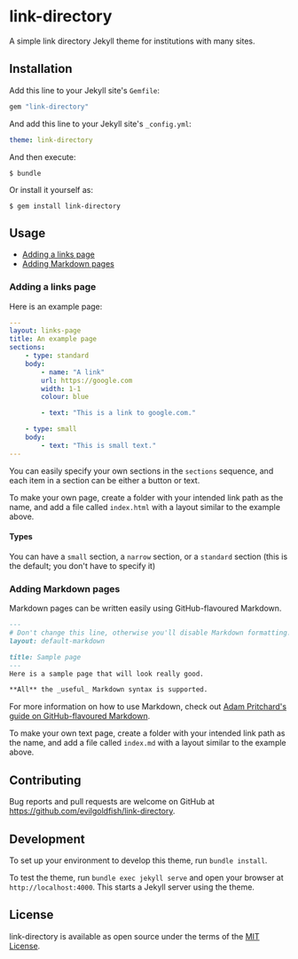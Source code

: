 # link-directory

A simple link directory Jekyll theme for institutions with many sites.

## Installation

Add this line to your Jekyll site's `Gemfile`:

```ruby
gem "link-directory"
```

And add this line to your Jekyll site's `_config.yml`:

```yaml
theme: link-directory
```

And then execute:

    $ bundle

Or install it yourself as:

    $ gem install link-directory

## Usage

- [Adding a links page](#adding-a-links-page)
- [Adding Markdown pages](#adding-markdown-pages)

### Adding a links page

Here is an example page:

```yaml
---
layout: links-page
title: An example page
sections:
    - type: standard
    body:
        - name: "A link"
        url: https://google.com
        width: 1-1
        colour: blue

        - text: "This is a link to google.com."

    - type: small
    body:
        - text: "This is small text."
---
```

You can easily specify your own sections in the `sections` sequence, and each item in a section can be either a button or text.

To make your own page, create a folder with your intended link path as the name, and add a file called `index.html` with a layout similar to the example above.

#### Types

You can have a `small` section, a `narrow` section, or a `standard` section (this is the default; you don't have to specify it)

### Adding Markdown pages

Markdown pages can be written easily using GitHub-flavoured Markdown.

```markdown
---
# Don't change this line, otherwise you'll disable Markdown formatting.
layout: default-markdown

title: Sample page
---
Here is a sample page that will look really good.

**All** the _useful_ Markdown syntax is supported.
```

For more information on how to use Markdown, check out [Adam Pritchard's guide on GitHub-flavoured Markdown](https://github.com/adam-p/markdown-here/wiki/Markdown-Cheatsheet).

To make your own text page, create a folder with your intended link path as the name, and add a file called `index.md` with a layout similar to the example above.

## Contributing

Bug reports and pull requests are welcome on GitHub at https://github.com/evilgoldfish/link-directory.

## Development

To set up your environment to develop this theme, run `bundle install`.

To test the theme, run `bundle exec jekyll serve` and open your browser at `http://localhost:4000`. This starts a Jekyll server using the theme.

## License

link-directory is available as open source under the terms of the [MIT License](https://opensource.org/licenses/MIT).

